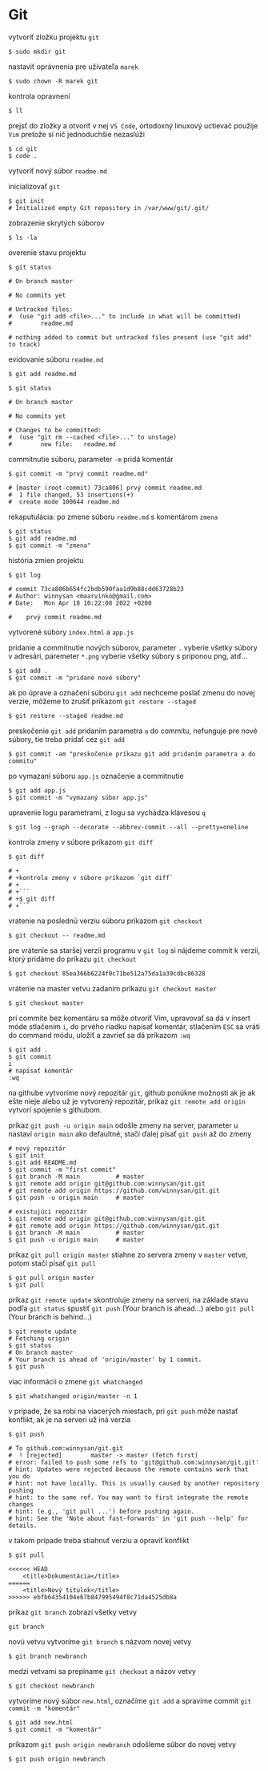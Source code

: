 # Git

vytvoriť zložku projektu `git`

```
$ sudo mkdir git
```

nastaviť oprávnenia pre užívateľa `marek`

```
$ sudo chown -R marek git
```

kontrola opravnení

```
$ ll
```

prejsť do zložky a otvoriť v nej `VS Code`, ortodoxný linuxový uctievač použije `Vim` pretože si nič jednoduchšie nezaslúži

```
$ cd git
$ code .
```

vytvoriť nový súbor `readme.md`

inicializovať `git`

```
$ git init
# Initialized empty Git repository in /var/www/git/.git/
```

zobrazenie skrytých súborov

```
$ ls -la
```

overenie stavu projektu

```
$ git status

# On branch master

# No commits yet

# Untracked files:
#  (use "git add <file>..." to include in what will be committed)
#        readme.md

# nothing added to commit but untracked files present (use "git add" to track)
```

evidovanie súboru `readme.md`

```
$ git add readme.md

$ git status

# On branch master

# No commits yet

# Changes to be committed:
#  (use "git rm --cached <file>..." to unstage)
#        new file:   readme.md
```

commitnutie súboru, parameter `-m` pridá komentár

```
$ git commit -m "prvý commit readme.md"

# [master (root-commit) 73ca806] prvý commit readme.md
#  1 file changed, 53 insertions(+)
#  create mode 100644 readme.md
```

rekaputulácia: po zmene súboru `readme.md` s komentárom `zmena`

```
$ git status
$ git add readme.md
$ git commit -m "zmena"
```

história zmien projektu

```
$ git log

# commit 73ca806b654fc2bdb590faa1d9b88cdd63728b23
# Author: winnysan <maarvinko@gmail.com>
# Date:   Mon Apr 18 10:22:08 2022 +0200

#    prvý commit readme.md
```

vytvorené súbory `index.html` a `app.js`

pridanie a commitnutie nových súborov, parameter `.` vyberie všetky súbory v adresári, paremeter `*.png` vyberie všetky súbory s príponou png, atď...

```
$ git add .
$ git commit -m "pridané nové súbory"
```

ak po úprave a označení súboru `git add` nechceme poslať zmenu do novej verzie, môžeme to zrušiť príkazom `git restore --staged`

```
$ git restore --staged readme.md
```

preskočenie `git add` pridaním parametra `a` do commitu, nefunguje pre nové súbory, tie treba pridať cez `git add`

```
$ git commit -am "preskočenie príkazu git add pridaním parametra a do commitu"
```

po vymazaní súboru `app.js` označenie a commitnutie

```
$ git add app.js
$ git commit -m "vymazaný súbor app.js"
```

upravenie logu parametrami, z logu sa vychádza klávesou `q`

```
$ git log --graph --decorate --abbrev-commit --all --pretty=oneline
```

kontrola zmeny v súbore príkazom `git diff`

```
$ git diff

# +
# +kontrola zmeny v súbore príkazom `git diff`
# +
# +```
# +$ git diff
# +```
```

vrátenie na poslednú verziu súboru príkazom `git checkout`

```
$ git checkout -- readme.md
```

pre vrátenie sa staršej verzii programu v `git log` si nájdeme commit k verzii, ktorý pridáme do príkazu `git checkout`

```
$ git checkout 85ea366b6224f0c71be512a75da1a39cdbc86328
```

vrátenie na master vetvu zadaním príkazu `git checkout master`

```
$ git checkout master
```

pri commite bez komentáru sa môže otvoriť Vim, upravovať sa dá v insert móde stlačením `i`, do prvého riadku napísať komentár, stlačením `ESC` sa vráti do command módu, uložiť a zavrieť sa dá príkazom `:wq`

```
$ git add .
$ git commit
i
# napísať komentár
:wq
```

na githube vytvoríme nový repozitár `git`, github ponúkne možnosti ak je ak ešte nieje alebo už je vytvorený repozitár, príkaz `git remote add origin` vytvorí spojenie s githubom.

príkaz `git push -u origin main` odošle zmeny na server, parameter u nastaví `origin main` ako defaultné, stačí ďalej písať `git push` až do zmeny

```
# nový repozitár
$ git init
$ git add README.md
$ git commit -m "first commit"
$ git branch -M main          # master
$ git remote add origin git@github.com:winnysan/git.git
# git remote add origin https://github.com/winnysan/git.git
$ git push -u origin main     # master

```

```
# existujúci repozitár
$ git remote add origin git@github.com:winnysan/git.git
# git remote add origin https://github.com/winnysan/git.git
$ git branch -M main          # master
$ git push -u origin main     # master
```

príkaz `git pull origin master` stiahne zo servera zmeny v `master` vetve, potom stačí písať `git pull`

```
$ git pull origin master
$ git pull
```

príkaz `git remote update` skontroluje zmeny na serveri, na základe stavu podľa `git status` spustiť `git push` (Your branch is ahead...) alebo `git pull` (Your branch is behind...)

```
$ git remote update
# Fetching origin
$ git status
# On branch master
# Your branch is ahead of 'origin/master' by 1 commit.
$ git push
```

viac informácii o zmene `git whatchanged`

```
$ git whatchanged origin/master -n 1
```

v prípade, že sa robí na viacerých miestach, pri `git push` môže nastať konflikt, ak je na serveri už iná verzia

```
$ git push

# To github.com:winnysan/git.git
#  ! [rejected]        master -> master (fetch first)
# error: failed to push some refs to 'git@github.com:winnysan/git.git'
# hint: Updates were rejected because the remote contains work that you do
# hint: not have locally. This is usually caused by another repository pushing
# hint: to the same ref. You may want to first integrate the remote changes
# hint: (e.g., 'git pull ...') before pushing again.
# hint: See the 'Note about fast-forwards' in 'git push --help' for details.
```

v takom prípade treba stiahnuť verziu a opraviť konflikt

```
$ git pull

<<<<<< HEAD
    <title>Dokumentácia</title>
======
    <title>Nový titulok</title>
>>>>>> ebfb64354104e67b847995494f8c71da4525db8a
```

príkaz `git branch` zobrazí všetky vetvy

```
git branch
```

novú vetvu vytvoríme `git branch` s názvom novej vetvy

```
$ git branch newbranch
```

medzi vetvami sa prepíname `git checkout` a názov vetvy

```
$ git checkout newbranch
```

vytvoríme nový súbor `new.html`, označíme `git add` a spravíme commit `git commit -m "komentár"`

```
$ git add new.html
$ git commit -m "komentár"
```

príkazom `git push origin newbranch` odošleme súbor do novej vetvy

```
$ git push origin newbranch
```
